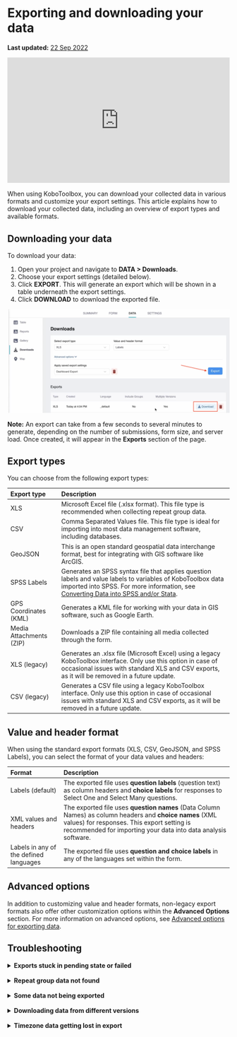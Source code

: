 # Exporting and downloading your data
**Last updated:** <a href="https://github.com/kobotoolbox/docs/blob/e21558a7adc19f5065e71c905479a71a67d66a51/source/export_download.md" class="reference">22 Sep 2022</a>

<iframe src="https://www.youtube.com/embed/bXzwvvnhj7U" style="width: 100%; aspect-ratio: 16 / 9; height: auto; border: 0;" title="YouTube video player" frameborder="0" allow="accelerometer; autoplay; clipboard-write; encrypted-media; gyroscope; picture-in-picture; web-share" allowfullscreen></iframe>

When using KoboToolbox, you can download your collected data in various formats and customize your export settings. This article explains how to download your collected data, including an overview of export types and available formats.

## Downloading your data

To download your data:

1. Open your project and navigate to **DATA > Downloads**.
2. Choose your export settings (detailed below).
3. Click **EXPORT**. This will generate an export which will be shown in a table underneath the export settings.
4. Click **DOWNLOAD** to download the exported file.

![Exporting data example](images/export_download/export.png)

<p class="note">
    <strong>Note:</strong> An export can take from a few seconds to several minutes to generate, depending on the number of submissions, form size, and server load. Once created, it will appear in the <strong>Exports</strong> section of the page.
</p>

## Export types

You can choose from the following export types:

| **Export type**    | **Description**                                |
| :----------------- | :--------------------------------------------- |
| XLS               | Microsoft Excel file (.xlsx format). This file type is recommended when collecting repeat group data.                                  |
| CSV      | Comma Separated Values file. This file type is ideal for importing into most data management software, including databases.                                  |
| GeoJSON           | This is an open standard geospatial data interchange format, best for integrating with GIS software like ArcGIS.            |
| SPSS Labels           | Generates an SPSS syntax file that applies question labels and value labels to variables of KoboToolbox data imported into SPSS. For more information, see <a href="https://support.kobotoolbox.org/converting_to_spss_and_stata.html">Converting Data into SPSS and/or Stata</a>.         |
| GPS Coordinates (KML)               | Generates a KML file for working with your data in GIS software, such as Google Earth.                               |
| Media Attachments (ZIP)               |  Downloads a ZIP file containing all media collected through the form.                               |
| XLS (legacy)              | Generates an .xlsx file (Microsoft Excel) using a legacy KoboToolbox interface. Only use this option in case of occasional issues with standard XLS and CSV exports, as it will be removed in a future update.                                  |
| CSV (legacy)               | Generates a CSV file using a legacy KoboToolbox interface. Only use this option in case of occasional issues with standard XLS and CSV exports, as it will be removed in a future update.                                  |

## Value and header format

When using the standard export formats (XLS, CSV, GeoJSON, and SPSS Labels), you can select the format of your data values and headers:

| **Format**    | **Description**                                |
| :----------------- | :--------------------------------------------- |
| Labels (default)               | The exported file uses <strong>question labels</strong> (question text) as column headers and <strong>choice labels</strong> for responses to Select One and Select Many questions.                                  |
| XML values and headers      | The exported file uses <strong>question names</strong> (Data Column Names) as column headers and <strong>choice names</strong> (XML values) for responses. This export setting is recommended for importing your data into data analysis software.                                  |
| Labels in any of the defined languages           | The exported file uses <strong>question and choice labels</strong> in any of the languages set within the form.            |

## Advanced options

In addition to customizing value and header formats, non-legacy export formats also offer other customization options within the **Advanced Options** section. For more information on advanced options, see [Advanced options for exporting data](https://support.kobotoolbox.org/advanced_export.html).

## Troubleshooting

<details>
    <summary><strong>Exports stuck in pending state or failed</strong></summary>
    
Export time depends on the number of submissions, form complexity, and current server load. If exports remain in a pending state for an extended period:
- Remove the stuck exports by clicking the <i class="k-icon-trash"></i> red trash can icon.
- Retry the export by clicking the <strong>EXPORT</strong> button again.
- Avoid creating multiple exports rapidly, as this can overload the server and reduce performance for all users.

<p class="note">
    <strong>Note:</strong> Exports will time out and show as <strong>failed</strong> after 30 minutes. This server-level limit may require you to filter the number of submissions included in the export to complete within the allowed time. An example of how to do this is discussed in the <a href="https://community.kobotoolbox.org/t/how-to-download-data-between-two-dates-from-date-to-date/25569/4">Community Forum</a>.
</p>

If you continue to experience issues exporting your data, please post in the <a href="https://community.kobotoolbox.org/">Community Forum</a>.
</details>

<br>

<details>
    <summary><strong>Repeat group data not found</strong></summary>
Only the XLS format supports repeat group data. Each repeat group will be exported <strong>as a separate sheet</strong> in the exported file. CSV downloads will only provide the main data, without repeat group data. 
For more information about exporting and using repeat group data, see <a href="https://support.kobotoolbox.org/managing_repeat_groups.html">Managing repeat group data</a>.    
</details>

<br>

<details>
    <summary><strong>Some data not being exported</strong></summary>
    If some of your data is not being exported, check the <a href="https://support.kobotoolbox.org/advanced_export.html">advanced options</a>. For example, ensure that data from all versions of your form are selected for export.
</details>

<br>

<details>
    <summary><strong>Downloading data from different versions</strong></summary>
    When downloading data that includes multiple form versions, you may encounter changes in the format of your data files. 
</details>

<br>

<details>
    <summary><strong>Timezone data getting lost in export</strong></summary>
    Excel time formats do not support timezone data. Therefore, any timezone data in the response value will be removed during XLS export. To retain this information, check the option to export dates as text values. 

For more information on this setting, see <a href="https://support.kobotoolbox.org/advanced_export.html">Advanced options for exporting data</a>.
</details>
